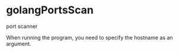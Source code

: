 # golangPortsScan
port scanner

When running the program, you need to specify the hostname as an argument.
